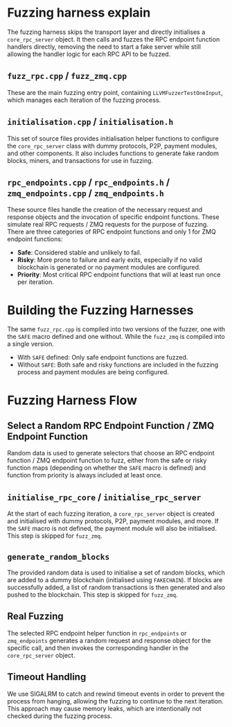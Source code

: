 # Fuzzing harness explain

The fuzzing harness skips the transport layer and directly initialises a `core_rpc_server` object. It then calls and fuzzes the RPC endpoint function handlers directly, removing the need to start a fake server while still allowing the handler logic for each RPC API to be fuzzed.


## `fuzz_rpc.cpp` / `fuzz_zmq.cpp`

These are the main fuzzing entry point, containing `LLVMFuzzerTestOneInput`, which manages each iteration of the fuzzing process.

## `initialisation.cpp` / `initialisation.h`

This set of source files provides initialisation helper functions to configure the `core_rpc_server` class with dummy protocols, P2P, payment modules, and other components. It also includes functions to generate fake random blocks, miners, and transactions for use in fuzzing.

## `rpc_endpoints.cpp` / `rpc_endpoints.h` / `zmq_endpoints.cpp` / `zmq_endpoints.h`

These source files handle the creation of the necessary request and response objects and the invocation of specific endpoint functions. These simulate real RPC requests / ZMQ requests for the purpose of fuzzing. There are three categories of RPC endpoint functions and only 1 for ZMQ endpoint functions:

* **Safe**: Considered stable and unlikely to fail.
* **Risky**: More prone to failure and early exits, especially if no valid blockchain is generated or no payment modules are configured.
* **Priority**: Most critical RPC endpoint functions that will at least run once per iteration.

# Building the Fuzzing Harnesses

The same `fuzz_rpc.cpp` is compiled into two versions of the fuzzer, one with the `SAFE` macro defined and one without. While the `fuzz_zmq` is compiled into a single version.

* With `SAFE` defined: Only safe endpoint functions are fuzzed.
* Without `SAFE`: Both safe and risky functions are included in the fuzzing process and payment modules are being configured.

# Fuzzing Harness Flow

## Select a Random RPC Endpoint Function / ZMQ Endpoint Function

Random data is used to generate selectors that choose an RPC endpoint function / ZMQ endpoint function to fuzz, either from the safe or risky function maps (depending on whether the `SAFE` macro is defined) and function from priority is always included at least once.


## `initialise_rpc_core` / `initialise_rpc_server`

At the start of each fuzzing iteration, a `core_rpc_server` object is created and initialised with dummy protocols, P2P, payment modules, and more.
If the `SAFE` macro is not defined, the payment module will also be initialised.
This step is skipped for `fuzz_zmq`.

## `generate_random_blocks`

The provided random data is used to initialise a set of random blocks, which are added to a dummy blockchain (initialised using `FAKECHAIN`).
If blocks are successfully added, a list of random transactions is then generated and also pushed to the blockchain.
This step is skipped for `fuzz_zmq`.

## Real Fuzzing

The selected RPC endpoint helper function in `rpc_endpoints` or `zmq_endpoints` generates a random request and response object for the specific call, and then invokes the corresponding handler in the `core_rpc_server` object.

## Timeout Handling

We use SIGALRM to catch and rewind timeout events in order to prevent the process from hanging, allowing the fuzzing to continue to the next iteration.
This approach may cause memory leaks, which are intentionally not checked during the fuzzing process.
